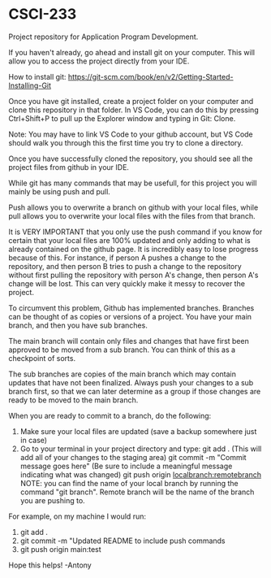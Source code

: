 # CSCI-233
Project repository for Application Program Development. 

If you haven't already, go ahead and install git on your computer. This will allow you to access the project directly from your IDE.

How to install git: https://git-scm.com/book/en/v2/Getting-Started-Installing-Git

Once you have git installed, create a project folder on your computer and clone this repository in that folder. In VS Code, you can do this by pressing Ctrl+Shift+P to pull up the Explorer window and typing in Git: Clone.

Note: You may have to link VS Code to your github account, but VS Code should walk you through this the first time you try to clone a directory.

Once you have successfully cloned the repository, you should see all the project files from github in your IDE.

While git has many commands that may be usefull, for this project you will mainly be using push and pull.

Push allows you to overwrite a branch on github with your local files, while pull allows you to overwrite your local files with the files from that branch.

It is VERY IMPORTANT that you only use the push command if you know for certain that your local files are 100% updated and only adding to what is already contained on the github page. It is incredibly easy to lose progress because of this. For instance, if person A pushes a change to the repository, and then person B tries to push a change to the repository without first pulling the repository with person A's change, then person A's change will be lost. This can very quickly make it messy to recover the project.

To circumvent this problem, Github has implemented branches. Branches can be thought of as copies or versions of a project. You have your main branch, and then you have sub branches. 

The main branch will contain only files and changes that have first been approved to be moved from a sub branch. You can think of this as a checkpoint of sorts. 

The sub branches are copies of the main branch which may contain updates that have not been finalized. Always push your changes to a sub branch first, so that we can later determine as a group if those changes are ready to be moved to the main branch.

When you are ready to commit to a branch, do the following:
1. Make sure your local files are updated (save a backup somewhere just in case)
2. Go to your terminal in your project directory and type:
   git add .                                     (This will add all of your changes to the staging area)
   git commit -m "Commit message goes here"      (Be sure to include a meaningful message indicating what was changed)
   git push origin <localbranch:remotebranch>
NOTE: you can find the name of your local branch by running the command "git branch". Remote branch will be the name of the branch you are pushing to.

For example, on my machine I would run:
1. git add .
2. git commit -m "Updated README to include push commands
3. git push origin main:test

Hope this helps! -Antony
